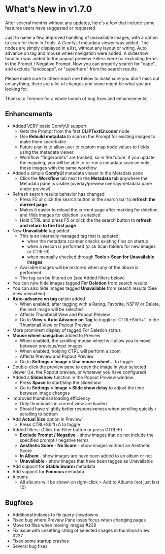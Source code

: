 # What's New in v1.7.0

After several months without any updates, here's a few that include some features users have suggested or requested. 

Just to name a few, improved handling of unavailable images, with a option to scan for them in Tools. A ComfyUI metadata viewer was added. The nodes are simply displayed in a list, without any layout or wiring. Auto advance on tag and mouse wheel navigation were added. A slideshow function was added to the popout preview. Filters were for excluding terms in the Prompt / Negative Prompt. Now you can properly search for "cape", and exclude "landscape", or "superhero" from the search results.

Please make sure to check each one below to make sure you don't miss out on anything, there are a lot of changes and some might be what you are looking for.

Thanks to Terence for a whole bunch of bug fixes and enhancements!

## Enhancements

* Added VERY basic ComfyUI support
  * Gets the Prompt from the first **CLIPTextEncoder** node
  * Use **Rebuild metadata** to scan in the Prompt for existing images to make them searchable
  * Future plan is to allow user to custom map node values to fields using the metadata viewer
  * Workflow "fingerprints" are tracked, so in the future, if you update the mapping, you will be able to re-run a metadata scan on only those images with the same workflow
* Added a simple **ComfyUI** metadata viewer in the Metadata pane
  * Click the **Workflow** tab next to the **Metadata** tab anywhere the Metadata pane is visible (overlay/preview overlay/metadata pane under preview)
* Refresh search results behavior has changed
   * Press F5 or click the search button in the search bar to **refresh the current page**
   * Makes it easier to reload the current page after marking for deletion, and Hide images for deletion is enabled
   * Hold CTRL and press F5 or click the the search button to **refresh and return to the first page**
* New **Unavailable** tag added
   * This is an internally managed tag that is updated:
      * when the metadata scanner checks existing files on startup
      * when a rescan is performed (click Scan folders for new images or CTRL-R)
      * when manually checked through **Tools > Scan for Unavailable images**
   * Available images will be restored when any of the above is performed
   * The tag can be filtered on (see Added filters below)
* You can now hide images tagged **For Deletion** from search results 
* You can also hide images tagged **Unavailable** from search results (See View menuitem)
* **Auto-advance on tag** option added
   * When enabled, after tagging with a Rating, Favorite, NSFW or Delete, the next image will be selected 
   * Affects Thumbnail View and Popout Preview
   * Go to **View > Auto Advance on Tag** to toggle or CTRL+Shift+T in the Thumbnail View or Popout Preview
* More prominent display of tagged For Deletion status
* **Mouse wheel navigation** added to Preview
   * When enabled, the scrolling mouse wheel will allow you to move between previous/next images
   * When enabled, holding CTRL will perform a zoom
   * Affects Preview and Popout Preview
   * Go to **Settings > Image > Use mouse wheel...** to toggle
* Double-click the preview pane to open the image in your selected viewer (i.e. the Popout preview, or whatever you have configured)
* Added a **Slideshow** function in the Popout Preview window. 
   * Press **Space** to start/stop the slideshow
   * Go to **Settings > Image > Slide show delay** to adjust the time between image changes
* Improved thumbnail loading efficiency  
   * Only thumbnails in current view are loaded
   * Should have slightly better responsiveness when scrolling quickly / scrolling to bottom
* Add **Actual Size** option in Preview
   * Press CTRL+Shift+A to toggle
* Added filters: (Click the Filter button or press CTRL-F)    
   * **Exclude Prompt / Negative** - show images that do not include the specified prompt / negative terms 
   * **Aesthetic Score - No Score** - show images without an Aesthetic Score
   * **In Album** - show images are have been added to an album or not
   * **Unavailable** - show images that have been tagges as Unavailable
* Add support for **Stable Swarm** metadata
* Add support for **Fooocus** metadata
* Albums
   * All albums will be shown on right-click > Add to Albums (not just last 10)


## Bugfixes

* Additional indexes to fix query slowdowns
* Fixed bug where Preview Pane loses focus when changing pages
* Move txt files when moving images #239
* Fix issue with unsetting rating of selected images in thumbnail view #237
* Fixed some startup crashes
* Several bug fixes